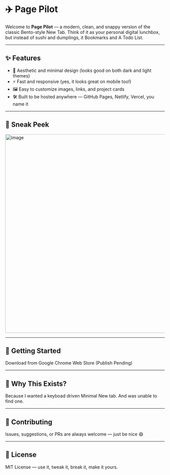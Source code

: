 
# ✈️ Page Pilot

Welcome to **Page Pilot** — a modern, clean, and snappy version of the classic Bento-style New Tab. Think of it as your personal digital lunchbox, but instead of sushi and dumplings, it Bookmarks and A Todo List.

---

## ✨ Features

* 🎨 Aesthetic and minimal design (looks good on both dark and light themes)
* ⚡ Fast and responsive (yes, it looks great on mobile too!)
* 🖼️ Easy to customize images, links, and project cards
* 🛠️ Built to be hosted anywhere — GitHub Pages, Netlify, Vercel, you name it

---

## 📸 Sneak Peek

<img width="1165" height="628" alt="image" src="https://github.com/user-attachments/assets/3ecd9b5d-20ce-4484-b536-a96db93b1a4b" />

---

## 🚀 Getting Started

Download from Google Chrome Web Store (Publish Pending)


---

## 🎉 Why This Exists?

Because I wanted a keyboad driven Minimal New tab. And was unable to find one.

---

## 🤝 Contributing

Issues, suggestions, or PRs are always welcome — just be nice 😄

---

## 📜 License

MIT License — use it, tweak it, break it, make it yours.
